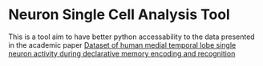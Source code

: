 # Neuron Single Cell Analysis Tool

This is a tool aim to have better python accessability to the data presented in the academic paper [Dataset of human medial temporal lobe single neuron activity during declarative memory encoding and recognition](https://www.nature.com/articles/sdata201810)
